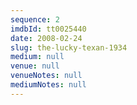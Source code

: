 ```yaml
---
sequence: 2
imdbId: tt0025440
date: 2008-02-24
slug: the-lucky-texan-1934
medium: null
venue: null
venueNotes: null
mediumNotes: null
---
```


